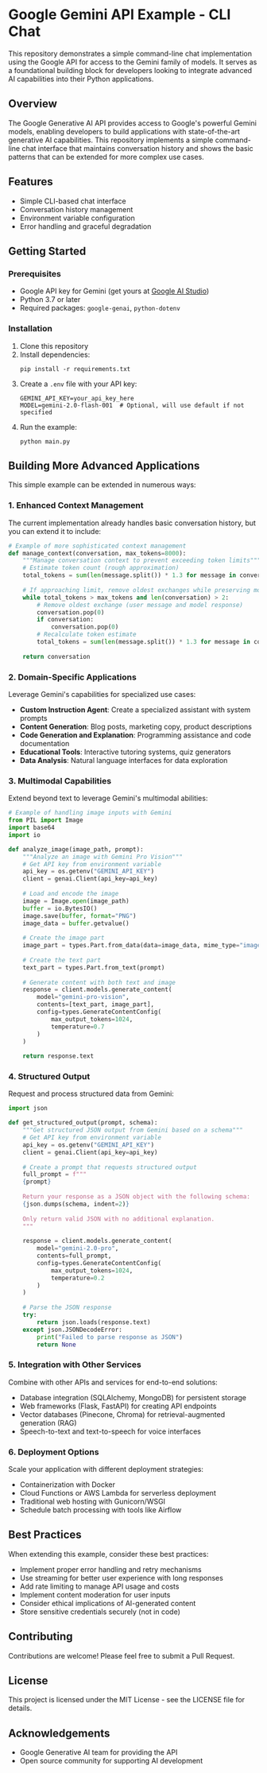 # Google Gemini API Example - CLI Chat

This repository demonstrates a simple command-line chat implementation using the Google API for access to the Gemini family of models. It serves as a foundational building block for developers looking to integrate advanced AI capabilities into their Python applications.

## Overview

The Google Generative AI API provides access to Google's powerful Gemini models, enabling developers to build applications with state-of-the-art generative AI capabilities. This repository implements a simple command-line chat interface that maintains conversation history and shows the basic patterns that can be extended for more complex use cases.

## Features

- Simple CLI-based chat interface
- Conversation history management
- Environment variable configuration
- Error handling and graceful degradation

## Getting Started

### Prerequisites

- Google API key for Gemini (get yours at [Google AI Studio](https://makersuite.google.com/app/apikey))
- Python 3.7 or later
- Required packages: `google-genai`, `python-dotenv`

### Installation

1. Clone this repository
2. Install dependencies: 
   ```
   pip install -r requirements.txt
   ```
3. Create a `.env` file with your API key:
   ```
   GEMINI_API_KEY=your_api_key_here
   MODEL=gemini-2.0-flash-001  # Optional, will use default if not specified
   ```
4. Run the example: 
   ```
   python main.py
   ```

## Building More Advanced Applications

This simple example can be extended in numerous ways:

### 1. Enhanced Context Management

The current implementation already handles basic conversation history, but you can extend it to include:

```python
# Example of more sophisticated context management
def manage_context(conversation, max_tokens=8000):
    """Manage conversation context to prevent exceeding token limits"""
    # Estimate token count (rough approximation)
    total_tokens = sum(len(message.split()) * 1.3 for message in conversation)
    
    # If approaching limit, remove oldest exchanges while preserving most recent context
    while total_tokens > max_tokens and len(conversation) > 2:
        # Remove oldest exchange (user message and model response)
        conversation.pop(0)
        if conversation:
            conversation.pop(0)
        # Recalculate token estimate
        total_tokens = sum(len(message.split()) * 1.3 for message in conversation)
    
    return conversation
```

### 2. Domain-Specific Applications

Leverage Gemini's capabilities for specialized use cases:

- **Custom Instruction Agent**: Create a specialized assistant with system prompts
- **Content Generation**: Blog posts, marketing copy, product descriptions
- **Code Generation and Explanation**: Programming assistance and code documentation
- **Educational Tools**: Interactive tutoring systems, quiz generators
- **Data Analysis**: Natural language interfaces for data exploration

### 3. Multimodal Capabilities

Extend beyond text to leverage Gemini's multimodal abilities:

```python
# Example of handling image inputs with Gemini
from PIL import Image
import base64
import io

def analyze_image(image_path, prompt):
    """Analyze an image with Gemini Pro Vision"""
    # Get API key from environment variable
    api_key = os.getenv("GEMINI_API_KEY")
    client = genai.Client(api_key=api_key)
    
    # Load and encode the image
    image = Image.open(image_path)
    buffer = io.BytesIO()
    image.save(buffer, format="PNG")
    image_data = buffer.getvalue()
    
    # Create the image part
    image_part = types.Part.from_data(data=image_data, mime_type="image/png")
    
    # Create the text part
    text_part = types.Part.from_text(prompt)
    
    # Generate content with both text and image
    response = client.models.generate_content(
        model="gemini-pro-vision",
        contents=[text_part, image_part],
        config=types.GenerateContentConfig(
            max_output_tokens=1024,
            temperature=0.7
        )
    )
    
    return response.text
```

### 4. Structured Output

Request and process structured data from Gemini:

```python
import json

def get_structured_output(prompt, schema):
    """Get structured JSON output from Gemini based on a schema"""
    # Get API key from environment variable
    api_key = os.getenv("GEMINI_API_KEY")
    client = genai.Client(api_key=api_key)
    
    # Create a prompt that requests structured output
    full_prompt = f"""
    {prompt}
    
    Return your response as a JSON object with the following schema:
    {json.dumps(schema, indent=2)}
    
    Only return valid JSON with no additional explanation.
    """
    
    response = client.models.generate_content(
        model="gemini-2.0-pro",
        contents=full_prompt,
        config=types.GenerateContentConfig(
            max_output_tokens=1024,
            temperature=0.2
        )
    )
    
    # Parse the JSON response
    try:
        return json.loads(response.text)
    except json.JSONDecodeError:
        print("Failed to parse response as JSON")
        return None
```

### 5. Integration with Other Services

Combine with other APIs and services for end-to-end solutions:

- Database integration (SQLAlchemy, MongoDB) for persistent storage
- Web frameworks (Flask, FastAPI) for creating API endpoints
- Vector databases (Pinecone, Chroma) for retrieval-augmented generation (RAG)
- Speech-to-text and text-to-speech for voice interfaces

### 6. Deployment Options

Scale your application with different deployment strategies:

- Containerization with Docker
- Cloud Functions or AWS Lambda for serverless deployment
- Traditional web hosting with Gunicorn/WSGI
- Schedule batch processing with tools like Airflow

## Best Practices

When extending this example, consider these best practices:

- Implement proper error handling and retry mechanisms
- Use streaming for better user experience with long responses
- Add rate limiting to manage API usage and costs
- Implement content moderation for user inputs
- Consider ethical implications of AI-generated content
- Store sensitive credentials securely (not in code)

## Contributing

Contributions are welcome! Please feel free to submit a Pull Request.

## License

This project is licensed under the MIT License - see the LICENSE file for details.

## Acknowledgements

- Google Generative AI team for providing the API
- Open source community for supporting AI development